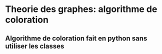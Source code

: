 # Theorie des graphes: algorithme de coloration
## Algorithme de coloration fait en python sans utiliser les classes
